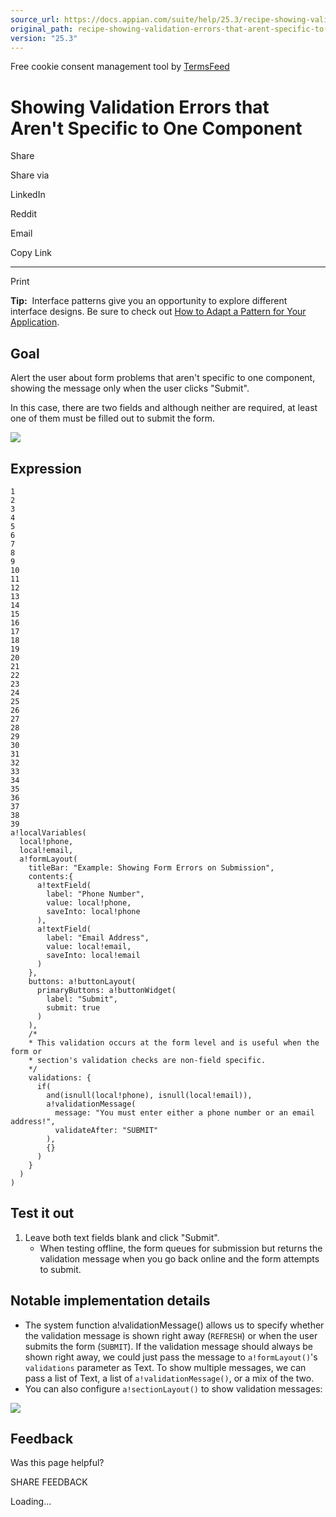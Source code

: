 ```yaml
---
source_url: https://docs.appian.com/suite/help/25.3/recipe-showing-validation-errors-that-arent-specific-to-one-component.html
original_path: recipe-showing-validation-errors-that-arent-specific-to-one-component.html
version: "25.3"
---
```


Free cookie consent management tool by [TermsFeed](https://www.termsfeed.com/)

# Showing Validation Errors that Aren't Specific to One Component

Share

Share via

LinkedIn

Reddit

Email

Copy Link

* * *

Print

**Tip:**  Interface patterns give you an opportunity to explore different interface designs. Be sure to check out [How to Adapt a Pattern for Your Application](Adapt_a_SAIL_Recipe_to_Work_with_My_Applications.html).

## Goal

Alert the user about form problems that aren't specific to one component, showing the message only when the user clicks "Submit".

In this case, there are two fields and although neither are required, at least one of them must be filled out to submit the form.

![](images/Form_Validation_Message.png)

## Expression

```
1
2
3
4
5
6
7
8
9
10
11
12
13
14
15
16
17
18
19
20
21
22
23
24
25
26
27
28
29
30
31
32
33
34
35
36
37
38
39
a!localVariables(
  local!phone,
  local!email,
  a!formLayout(
    titleBar: "Example: Showing Form Errors on Submission",
    contents:{
      a!textField(
        label: "Phone Number",
        value: local!phone,
        saveInto: local!phone
      ),
      a!textField(
        label: "Email Address",
        value: local!email,
        saveInto: local!email
      )
    },
    buttons: a!buttonLayout(
      primaryButtons: a!buttonWidget(
        label: "Submit",
        submit: true
      )
    ),
    /*
    * This validation occurs at the form level and is useful when the form or
    * section's validation checks are non-field specific.
    */
    validations: {
      if(
        and(isnull(local!phone), isnull(local!email)),
        a!validationMessage(
          message: "You must enter either a phone number or an email address!",
          validateAfter: "SUBMIT"
        ),
        {}
      )
    }
  )
)
```

## Test it out

1.  Leave both text fields blank and click "Submit".
    -   When testing offline, the form queues for submission but returns the validation message when you go back online and the form attempts to submit.

## Notable implementation details

-   The system function a!validationMessage() allows us to specify whether the validation message is shown right away (`REFRESH`) or when the user submits the form (`SUBMIT`). If the validation message should always be shown right away, we could just pass the message to `a!formLayout()`'s `validations` parameter as Text. To show multiple messages, we can pass a list of Text, a list of `a!validationMessage()`, or a mix of the two.
-   You can also configure `a!sectionLayout()` to show validation messages:

![](images/Section_Validation_Message.png)

## Feedback

Was this page helpful?

SHARE FEEDBACK

Loading...